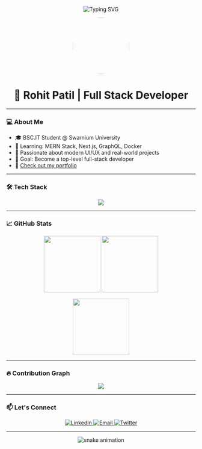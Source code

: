 <!-- Banner -->
<p align="center">
  <img src="https://readme-typing-svg.demolab.com?font=Fira+Code&size=30&pause=1000&center=true&vCenter=true&width=435&lines=Hey!+I+am+Rohit+Patil;Full+Stack+Developer+%F0%9F%9A%80;MERN+Stack+%7C+Next.js+%7C+Tailwind+Lover;Always+building+cool+things!" alt="Typing SVG" />
</p>

<!-- Profile Picture -->
<p align="center">
  <img src="https://avatars.githubusercontent.com/u/YOUR_GITHUB_ID?v=4" width="150" style="border-radius: 50%;" />
</p>

<h1 align="center">🌟 Rohit Patil | Full Stack Developer</h1>

---

### 💻 About Me

- 🎓 BSC.IT Student @ Swarnium University
- 🧠 Learning: MERN Stack, Next.js, GraphQL, Docker
- 🚀 Passionate about modern UI/UX and real-world projects
- 🎯 Goal: Become a top-level full-stack developer
- 📝 [Check out my portfolio](https://your-portfolio-link.com)

---

### 🛠️ Tech Stack

<p align="center">
  <img src="https://skillicons.dev/icons?i=html,css,js,ts,react,nextjs,nodejs,express,mongodb,redux,tailwind,figma,vscode,git,github" />
</p>

---

### 📈 GitHub Stats

<p align="center">
  <img src="https://github-readme-stats.vercel.app/api?username=rohitpatil&show_icons=true&theme=tokyonight" height="150"/>
  <img src="https://github-readme-streak-stats.herokuapp.com?user=rohitpatil&theme=tokyonight" height="150"/>
</p>

<p align="center">
  <img src="https://github-readme-stats.vercel.app/api/top-langs/?username=rohitpatil&layout=compact&theme=tokyonight" height="150"/>
</p>

---

### 🔥 Contribution Graph

<p align="center">
  <img src="https://github-readme-activity-graph.cyclic.app/graph?username=rohitpatil&theme=tokyo-night" />
</p>

---

### 📫 Let's Connect

<p align="center">
  <a href="https://www.linkedin.com/in/rohitpatil/" target="_blank">
    <img alt="LinkedIn" src="https://img.shields.io/badge/LinkedIn-blue?logo=linkedin&style=for-the-badge" />
  </a>
  <a href="mailto:youremail@example.com">
    <img alt="Email" src="https://img.shields.io/badge/Email-red?logo=gmail&style=for-the-badge" />
  </a>
  <a href="https://twitter.com/yourprofile">
    <img alt="Twitter" src="https://img.shields.io/badge/Twitter-1DA1F2?logo=twitter&style=for-the-badge" />
  </a>
</p>

---

<p align="center">
  <img src="https://raw.githubusercontent.com/rohitpatil/rohitpatil/output/github-contribution-grid-snake.svg" alt="snake animation" />
</p>
